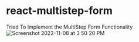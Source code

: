 # react-multistep-form
Tried To Implement the MultiStep Form Functionality
![Screenshot 2022-11-08 at 3 50 20 PM](https://user-images.githubusercontent.com/59171704/200539308-2d1ca475-8e09-4821-9564-ab3b00e014de.png)
